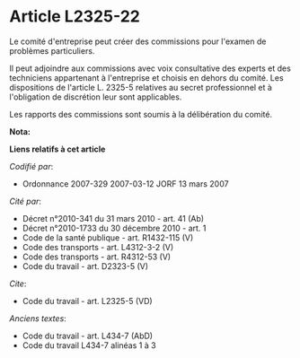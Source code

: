 # Article L2325-22

Le comité d'entreprise peut créer des commissions pour l'examen de problèmes particuliers.

Il peut adjoindre aux commissions avec voix consultative des experts et des techniciens appartenant à l'entreprise et choisis
en dehors du comité. Les dispositions de l'article L. 2325-5 relatives au secret professionnel et à l'obligation de
discrétion leur sont applicables.

Les rapports des commissions sont soumis à la délibération du comité.

**Nota:**



**Liens relatifs à cet article**

_Codifié par_:

  - Ordonnance 2007-329 2007-03-12 JORF 13 mars 2007

_Cité par_:

  - Décret n°2010-341 du 31 mars 2010 - art. 41 (Ab)
  - Décret n°2010-1733 du 30 décembre 2010 - art. 1
  - Code de la santé publique - art. R1432-115 (V)
  - Code des transports - art. L4312-3-2 (V)
  - Code des transports - art. R4312-53 (V)
  - Code du travail - art. D2323-5 (V)

_Cite_:

  - Code du travail - art. L2325-5 (VD)

_Anciens textes_:

  - Code du travail - art. L434-7 (AbD)
  - Code du travail L434-7 alinéas 1 à 3
